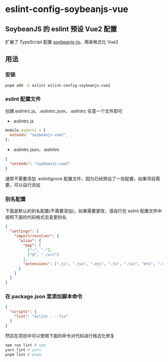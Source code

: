 # eslint-config-soybeanjs-vue

## SoybeanJS 的 eslint 预设 Vue2 配置

扩展了 TypeScript 配置 [soybeanjs-ts](https://github.com/honghuangdc/eslint-config-soybeanjs/blob/main/packages/ts/README.md)，用来格式化 Vue2

## 用法

### 安装

```bash
pnpm add -D eslint eslint-config-soybeanjs-vue2
```

### eslint 配置文件

创建.eslintrc.js、.eslintrc.json、.eslintrc 任意一个文件即可

- .eslintrc.js

```js
module.exports = {
  extends: "soybeanjs-vue2",
};
```

- .eslintrc.json、.eslintrc

```json
{
  "extends": "soybeanjs-vue2"
}
```

通常不需要添加 .eslintignore 配置文件，因为已经预设了一些配置，如果项目需要，可以自行添加

### 别名配置

下面是默认的别名配置(不需要添加)，如果需要更改，请自行在 eslint 配置文件中按照下面的代码格式去变更别名

```json
{
  "settings": {
    "import/resolver": {
      "alias": {
        "map": [
          ["~", "."],
          ["@", "./src"]
        ],
        "extensions": [".js", ".jsx", ".mjs", ".ts", ".tsx", "mts", ".d.ts"]
      }
    }
  }
}
```

### 在 package.json 里添加脚本命令

```json
{
  "scripts": {
    "lint": "eslint . --fix"
  }
}
```

然后在项目中可以使用下面的命令对代码进行格式化修复

```bash
npm run lint # npm
yarn lint # yarn
pnpm lint # pnpm

```
